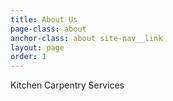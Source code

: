 ```yaml
---
title: About Us
page-class: about
anchor-class: about site-nav__link
layout: page
order: 1
---
```


Kitchen Carpentry Services
